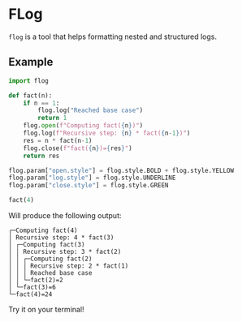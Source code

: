 # FLog

`flog` is a tool that helps formatting nested and structured logs.

## Example

```python
import flog

def fact(n):
    if n == 1:
        flog.log("Reached base case")
        return 1
    flog.open(f"Computing fact({n})")
    flog.log(f"Recursive step: {n} * fact({n-1})")
    res = n * fact(n-1)
    flog.close(f"fact({n})={res}")
    return res

flog.param["open.style"] = flog.style.BOLD + flog.style.YELLOW
flog.param["log.style"] = flog.style.UNDERLINE
flog.param["close.style"] = flog.style.GREEN

fact(4)
```
Will produce the following output:
```
┌─Computing fact(4)
│ Recursive step: 4 * fact(3)
│ ┌─Computing fact(3)
│ │ Recursive step: 3 * fact(2)
│ │ ┌─Computing fact(2)
│ │ │ Recursive step: 2 * fact(1)
│ │ │ Reached base case
│ │ └─fact(2)=2
│ └─fact(3)=6
└─fact(4)=24
```
Try it on your terminal!
